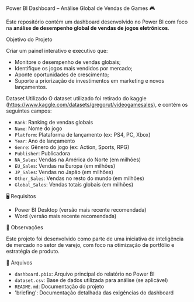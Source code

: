 Power BI Dashboard – Análise Global de Vendas de Games 🎮

Este repositório contém um dashboard desenvolvido no Power BI com foco na **análise de desempenho global de vendas de jogos eletrônicos**. 

Objetivo do Projeto

Criar um painel interativo e executivo que:

- Monitore o desempenho de vendas globais;
- Identifique os jogos mais vendidos por mercado;
- Aponte oportunidades de crescimento;
- Suporte a priorização de investimentos em marketing e novos lançamentos.


Dataset Utilizado
O dataset utilizado foi retirado do kaggle (https://www.kaggle.com/datasets/gregorut/videogamesales), e contém os seguintes campos:

- `Rank`: Ranking de vendas globais
- `Name`: Nome do jogo
- `Platform`: Plataforma de lançamento (ex: PS4, PC, Xbox)
- `Year`: Ano de lançamento
- `Genre`: Gênero do jogo (ex: Action, Sports, RPG)
- `Publisher`: Publicadora
- `NA_Sales`: Vendas na América do Norte (em milhões)
- `EU_Sales`: Vendas na Europa (em milhões)
- `JP_Sales`: Vendas no Japão (em milhões)
- `Other_Sales`: Vendas no resto do mundo (em milhões)
- `Global_Sales`: Vendas totais globais (em milhões)


🖥️ Requisitos

- Power BI Desktop (versão mais recente recomendada)
- Word (versão mais recente recomendada)

🧠 Observações

Este projeto foi desenvolvido como parte de uma iniciativa de inteligência de mercado no setor de varejo, com foco na otimização de portfólio e estratégia de produto.


📂 Arquivos

- `dashboard.pbix`: Arquivo principal do relatório no Power BI
- `dataset.csv`: Base de dados utilizada para análise (se aplicável)
- `README.md`: Documentação do projeto
- 'briefing': Documentação detalhada das exigências do dashboard
